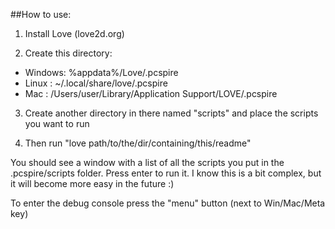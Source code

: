 ##How to use:

1. Install Love (love2d.org)

2. Create this directory:
 * Windows: %appdata%/Love/.pcspire
 * Linux  : ~/.local/share/love/.pcspire
 * Mac    : /Users/user/Library/Application Support/LOVE/.pcspire

3. Create another directory in there named "scripts" and place the scripts you want to run

4. Then run "love path/to/the/dir/containing/this/readme"

You should see a window with a list of all the scripts you put in the .pcspire/scripts folder. Press enter to run it.
I know this is a bit complex, but it will become more easy in the future :) 

To enter the debug console press the "menu" button (next to Win/Mac/Meta key)
